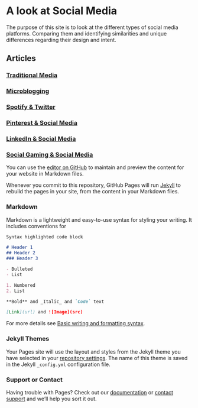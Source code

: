 # A look at Social Media

The purpose of this site is to look at the different types of social media platforms. Comparing them and identifying similarities and unique differences regarding their design and intent.

## Articles

### [Traditional Media](traditional_media.md)

### [Microblogging](microblogging.md)

### [Spotify & Twitter](spotify_twitter.md)

### [Pinterest & Social Media](pinterest.md)

### [LinkedIn & Social Media](linkedin.md)

### [Social Gaming & Social Media](social_gaming.md)

You can use the [editor on GitHub](https://github.com/jaypestillo/socialmediaproject.site/edit/gh-pages/index.md) to maintain and preview the content for your website in Markdown files.

Whenever you commit to this repository, GitHub Pages will run [Jekyll](https://jekyllrb.com/) to rebuild the pages in your site, from the content in your Markdown files.

### Markdown

Markdown is a lightweight and easy-to-use syntax for styling your writing. It includes conventions for

```markdown
Syntax highlighted code block

# Header 1
## Header 2
### Header 3

- Bulleted
- List

1. Numbered
2. List

**Bold** and _Italic_ and `Code` text

[Link](url) and ![Image](src)
```

For more details see [Basic writing and formatting syntax](https://docs.github.com/en/github/writing-on-github/getting-started-with-writing-and-formatting-on-github/basic-writing-and-formatting-syntax).

### Jekyll Themes

Your Pages site will use the layout and styles from the Jekyll theme you have selected in your [repository settings](https://github.com/jaypestillo/socialmediaproject.site/settings/pages). The name of this theme is saved in the Jekyll `_config.yml` configuration file.

### Support or Contact

Having trouble with Pages? Check out our [documentation](https://docs.github.com/categories/github-pages-basics/) or [contact support](https://support.github.com/contact) and we’ll help you sort it out.
